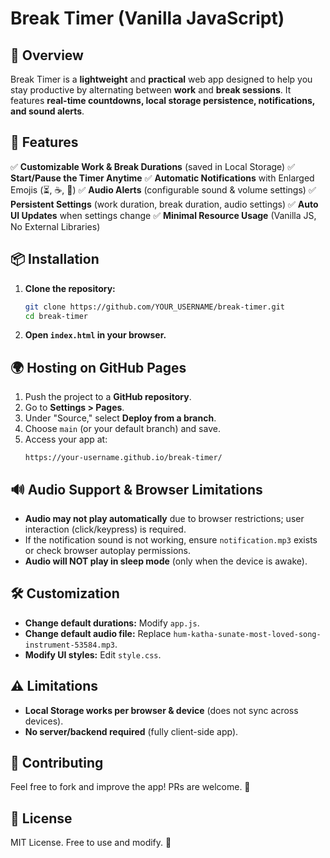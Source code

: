 # Break Timer (Vanilla JavaScript)

## 🚀 Overview
Break Timer is a **lightweight** and **practical** web app designed to help you stay productive by alternating between **work** and **break sessions**. It features **real-time countdowns, local storage persistence, notifications, and sound alerts**.

## 🎯 Features
✅ **Customizable Work & Break Durations** (saved in Local Storage)
✅ **Start/Pause the Timer Anytime**
✅ **Automatic Notifications** with Enlarged Emojis (⏳, ☕, 💼)
✅ **Audio Alerts** (configurable sound & volume settings)
✅ **Persistent Settings** (work duration, break duration, audio settings)
✅ **Auto UI Updates** when settings change
✅ **Minimal Resource Usage** (Vanilla JS, No External Libraries)

## 📦 Installation
1. **Clone the repository:**
   ```sh
   git clone https://github.com/YOUR_USERNAME/break-timer.git
   cd break-timer
   ```
2. **Open `index.html` in your browser.**

## 🌍 Hosting on GitHub Pages
1. Push the project to a **GitHub repository**.
2. Go to **Settings > Pages**.
3. Under "Source," select **Deploy from a branch**.
4. Choose `main` (or your default branch) and save.
5. Access your app at:
   ```
   https://your-username.github.io/break-timer/
   ```

## 🔊 Audio Support & Browser Limitations
- **Audio may not play automatically** due to browser restrictions; user interaction (click/keypress) is required.
- If the notification sound is not working, ensure `notification.mp3` exists or check browser autoplay permissions.
- **Audio will NOT play in sleep mode** (only when the device is awake).

## 🛠️ Customization
- **Change default durations:** Modify `app.js`.
- **Change default audio file:** Replace `hum-katha-sunate-most-loved-song-instrument-53584.mp3`.
- **Modify UI styles:** Edit `style.css`.

## ⚠️ Limitations
- **Local Storage works per browser & device** (does not sync across devices).
- **No server/backend required** (fully client-side app).

## 🤝 Contributing
Feel free to fork and improve the app! PRs are welcome. 🎉

## 📜 License
MIT License. Free to use and modify. 🚀

